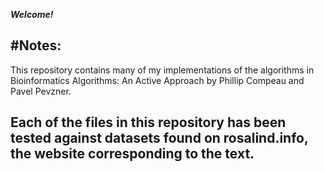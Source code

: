 ***Welcome!***

#Notes:
------------------------------------------------------------------------------------------------------------------------
This repository contains many of my implementations of the algorithms in Bioinformatics Algorithms: An Active Approach by Phillip Compeau and Pavel Pevzner. 

Each of the files in this repository has been tested against datasets found on rosalind.info, the website corresponding to the text.  
------------------------------------------------------------------------------------------------------------------------

